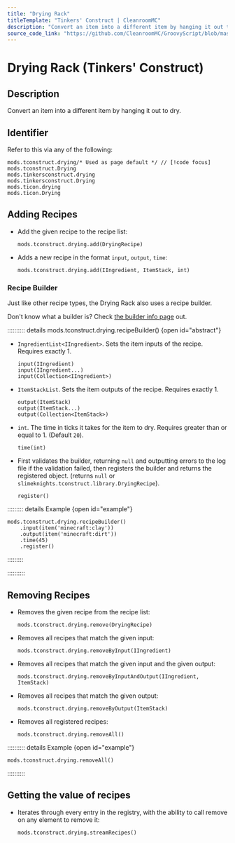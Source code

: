 ```yaml
---
title: "Drying Rack"
titleTemplate: "Tinkers' Construct | CleanroomMC"
description: "Convert an item into a different item by hanging it out to dry."
source_code_link: "https://github.com/CleanroomMC/GroovyScript/blob/master/src/main/java/com/cleanroommc/groovyscript/compat/mods/tinkersconstruct/Drying.java"
---
```


# Drying Rack (Tinkers' Construct)

## Description

Convert an item into a different item by hanging it out to dry.

## Identifier

Refer to this via any of the following:

```groovy:no-line-numbers {1}
mods.tconstruct.drying/* Used as page default */ // [!code focus]
mods.tconstruct.Drying
mods.tinkersconstruct.drying
mods.tinkersconstruct.Drying
mods.ticon.drying
mods.ticon.Drying
```


## Adding Recipes

- Add the given recipe to the recipe list:

    ```groovy:no-line-numbers
    mods.tconstruct.drying.add(DryingRecipe)
    ```

- Adds a new recipe in the format `input`, `output`, `time`:

    ```groovy:no-line-numbers
    mods.tconstruct.drying.add(IIngredient, ItemStack, int)
    ```


### Recipe Builder

Just like other recipe types, the Drying Rack also uses a recipe builder.

Don't know what a builder is? Check [the builder info page](../../getting_started/builder.md) out.

:::::::::: details mods.tconstruct.drying.recipeBuilder() {open id="abstract"}
- `IngredientList<IIngredient>`. Sets the item inputs of the recipe. Requires exactly 1.

    ```groovy:no-line-numbers
    input(IIngredient)
    input(IIngredient...)
    input(Collection<IIngredient>)
    ```

- `ItemStackList`. Sets the item outputs of the recipe. Requires exactly 1.

    ```groovy:no-line-numbers
    output(ItemStack)
    output(ItemStack...)
    output(Collection<ItemStack>)
    ```

- `int`. The time in ticks it takes for the item to dry. Requires greater than or equal to 1. (Default `20`).

    ```groovy:no-line-numbers
    time(int)
    ```

- First validates the builder, returning `null` and outputting errors to the log file if the validation failed, then registers the builder and returns the registered object. (returns `null` or `slimeknights.tconstruct.library.DryingRecipe`).

    ```groovy:no-line-numbers
    register()
    ```

::::::::: details Example {open id="example"}
```groovy:no-line-numbers
mods.tconstruct.drying.recipeBuilder()
    .input(item('minecraft:clay'))
    .output(item('minecraft:dirt'))
    .time(45)
    .register()
```

:::::::::

::::::::::

## Removing Recipes

- Removes the given recipe from the recipe list:

    ```groovy:no-line-numbers
    mods.tconstruct.drying.remove(DryingRecipe)
    ```

- Removes all recipes that match the given input:

    ```groovy:no-line-numbers
    mods.tconstruct.drying.removeByInput(IIngredient)
    ```

- Removes all recipes that match the given input and the given output:

    ```groovy:no-line-numbers
    mods.tconstruct.drying.removeByInputAndOutput(IIngredient, ItemStack)
    ```

- Removes all recipes that match the given output:

    ```groovy:no-line-numbers
    mods.tconstruct.drying.removeByOutput(ItemStack)
    ```

- Removes all registered recipes:

    ```groovy:no-line-numbers
    mods.tconstruct.drying.removeAll()
    ```

:::::::::: details Example {open id="example"}
```groovy:no-line-numbers
mods.tconstruct.drying.removeAll()
```

::::::::::

## Getting the value of recipes

- Iterates through every entry in the registry, with the ability to call remove on any element to remove it:

    ```groovy:no-line-numbers
    mods.tconstruct.drying.streamRecipes()
    ```
